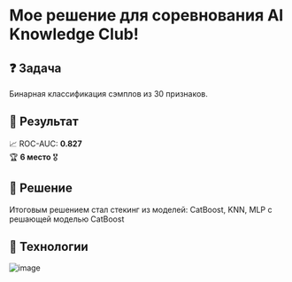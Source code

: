 # Мое решение для соревнования AI Knowledge Club!
## ❓ Задача
Бинарная классификация сэмплов из 30 признаков. </br>
## :tada: Результат
📈 ROC-AUC: **0.827**</br>
:trophy: **6 место** 🎖️</br>
## :memo: Решение
Итоговым решением стал стекинг из моделей: CatBoost, KNN, MLP с решающей моделью CatBoost</br>
## :memo: Технологии

![image](https://github.com/daniil-dushenev/AIKC_2023/assets/44606552/4793d21d-72ba-40b2-8a0a-ac3f27947285)
